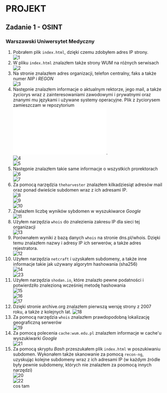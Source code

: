 # PROJEKT
## Zadanie 1 - OSINT
### Warszawski Uniwersytet Medyczny
1. Pobrałem plik ```index.html```, dzięki czemu zdobyłem adres IP strony.  
![1](/OSINT/1.png)  
2. W pliku ```index.html``` znalazłem także strony WUM na różnych serwisach  
![2](/OSINT/2.png)  
3. Na stronie znalazłem adres organizacji, telefon centralny, faks a także numer *NIP* i *REGON*  
![3](/OSINT/3.png)  
4. Następnie znalazłem informacje o aktualnym rektorze, jego mail, a także życiorys wraz z zainteresowaniami zawodowymi i prywatnymi oraz znanymi mu językami i używane systemy operacyjne. Plik z życiorysem zamieszczam w repozytorium ![Plik](/OSINT/rektor_info.pdf).  
![4](/OSINT/4.png)  
![5](/OSINT/5.png)  
5. Następnie znalazłem takie same informacje o wszystkich prorektorach  
![6](/OSINT/6.png)  
![7](/OSINT/7.png)  
6. Za pomocą narzędzia ```theharvester``` znalazłem kilkadziesiąt adresów mail oraz ponad dwieście subdomen wraz z ich adresami IP.  
![8](/OSINT/8.png)  
![9](/OSINT/9.png)  
![10](/OSINT/10.png)  
7. Znalazłem liczbę wyników sybdomen w wyszukiwarce *Google*  
![11](/OSINT/11.png)  
8. Użyłem narzędzia ```whois``` do znalezienia zakresu IP dla sieci tej organizacji  
![13](/OSINT/13.png)  
9. Porównałem wyniki z bazą danych ```whois``` na stronie dns.pl/whois. Dzięki temu znalazłem nazwy i adresy IP ich serwerów, a także adres rejestratora.  
![12](/OSINT/12.png)  
10. Użyłem narzędzia ```netcraft``` i uzyskałem subdomeny, a także inne informacje takie jak używany algorytm hashowania (sha256)  
![14](/OSINT/14.png)  
![23](/OSINT/23.png)  
11. Użyłem narzędzia ```shodan.io```, które znalazło pewne podatności i potwierdziło znalezioną wcześniej metodę hashowania  
![15](/OSINT/15.png)  
![16](/OSINT/16.png)  
![17](/OSINT/17.png)  
12. Dzięki stronie archive.org znalazłem pierwszą wersję strony z 2007 roku, a także z kolejnych lat.
![18](/OSINT/18.png)  
13. Za pomocą narzędzia ```whois``` znalazłem prawdopodobną lokalizację geograficzną serwerów  
![19](/OSINT/19.png)  
14. Za pomocą polecenia ```cache:wum.edu.pl``` znalazłem informacje w cache'u wyszukiwarki *Google*  
![21](/OSINT/21.png)  
15. Za pomocą skryptu *Bash* przeszukałem plik ```index.html``` w poszukiwaniu subdomen. Wykonałem także skanowanie za pomocą ```recon-ng```, uzyskując kolejne subdomeny wraz z ich adresami IP (w każdym źródle były pewnie subdomeny, których nie znalazłem za poomocą innych narzędzi)  
![20](/OSINT/20.png)  
![22](/OSINT/22.png)  
cos tam
